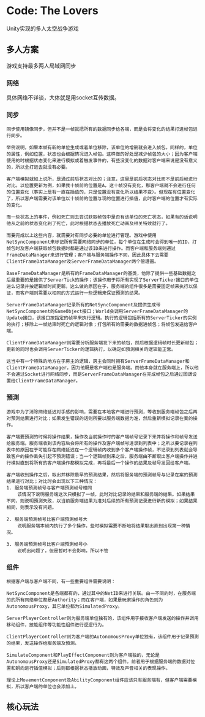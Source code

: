# Code: The Lovers

Unity实现的多人太空战争游戏

## 多人方案

游戏支持最多两人局域网同步

### 网络

具体网络不详谈，大体就是用socket互传数据。

### 同步

    同步使用镜像同步，但并不是一帧就把所有的数据同步给各端，而是会将变化的结果打进帧包进行同步。

    举例说明，如果本帧有新的单位生成或着单位移除，该单位的增删就会进入帧包。同样的，单位的属性，例如位置，状态也会根据情况进入帧包。这样做的好处是减少帧包的大小；因为客户端使用的时根据状态变化来进行模拟或着触发事件的，有些没变化的数据对客户端来说是没有意义的，所以全打进去就没有必要。

    客户端模拟就如上说所，是通过前后状态对比的；注意，这里是前后状态对比而不是前后帧进行对比。以位置更新为例，如果我十帧前的位置是A，这十帧没有变化，那客户端就不会进行任何的位置变化（事实上是有一直在插值的，只是位置没有变化所以结果不变）。但现在有位置变化了，所以客户端需要对该单位以十帧前的位置与现的位置进行插值，此时客户端的位置才有实际的变化。

    而一些状态上的事件，例如死亡则去尝试获取帧包中是否有该单位的死亡状态，如果有的话说明他从之前的状态变化到了死亡，此时根据状态去播放死亡动画及相关特效就行了。

    而要完成以上这些内容，就需要对有同步必要的单位进行管理。游戏中使用NetSyncComponent来标记所有需要网络同步的单位，每个单位在生成时会得到唯一的ID，打帧包时及客户端获取帧包数据时都是通过该ID来进行操作。而客户端和服务端则通过FrameDataManager来进行管理；客户端与服务端操作不同，因此具体下去需要ClientFrameDataManager及ServerFrameDataManager两个管理器。

    BaseFrameDataManager是所有的FrameDataManager的基类，他除了提供一些基础数据之后最重要的是接供了ServerTick的操作；该操作用于将所有实现了ServerTicker接口的单位进么记录并按逻辑帧时间更新。这么做的原因在于，服务端的组件很多是需要固定帧来执行以保证，而客户端则需要以相同的方式运行一些逻辑来保证預測的结果。

    ServerFrameDataManager记录所有的NetSyncComponent及提供生成带NetSyncComponent的GameObject接口；World会调用ServerFrameDataManager的Update接口，该接口按指定的帧率来执行逻辑。执行的逻辑包括所有的ServerTicker的实例的执行；移除上一帧结束时死亡的逻辑对像；打包所有的需要的数据进帧包；将帧包发送给客户端。

    ClientFrameDataManager则需要分析服务端发下来的帧包，然后根据逻辑帧时长更新帧包；更新的同时也会调用ServerTicker的逻辑执行，以确定如預測相关的逻辑能正常。

    这当中有一个特殊的地方在于房主的逻辑，房主会同时拥有ServerFrameDataManager和ClientFrameDataManager，因为他既是客户端也是服务端。而他本身就在服务端上，所以他不会通过Socket进行网络同步，而是ServerFrameDataManager在完成帧包之后通过回调设置给ClientFrameDataManager。


### 預測

    游戏中为了消除网络延迟对手感的影响，需要在本地客户端进行預測，等收到服务端帧包之后再对預測结果进行对比；如果发生错误的话则所要以服务端数据为准，然后重新模拟记录在案的操作。

    客户端要預測的时候将操作结果，操作及当前操作时的客户端帧号记录下来并将操作和帧号发送给服务端。服务端收到该内容后会将所有的操作及客户端帧号进录到列表中；之所以要记录在列表中的原因在于可能存在网络延迟在一个逻辑帧内收到多个客户端操作帧，不记录到列表就会导致客户的操作丢失引起不預測错误；当一个逻辑帧到来之后，服务端由不断取出客户端操作并进行模拟直到将所有的客户端操作都模拟完成，再将最后一个操作的结果及帧号发回给客户端。

    客户端收到操作之后，取出并移除最早的預測结果，然后将服务端的預測帧号与记录在案的預測结果进行对比；对比时会出现以下三种情况：
    1. 服务端預測帧号与客户端預測帧号相同
        该情况下说明服务端这次只模拟了一帧，此时对比记录的结果和服务端的结果。如果结果不同，则说明預測失败，以当前服务端结果为准对后续的所有預測记录进行新的模拟；如果结果相同，则表示没有问题。

    2. 服务端預測帧号比客户端預測帧号大
        说明服务端本帧内执行了多个操作，些时模拟需要不断地将结果取出直到出现第一种情况。

    3. 服务端預測帧号比客户端預測帧号小
        说明出问题了，但是暂时不会影响，所以不管

### 组件

    根据客户端与客户端不同，有一些重要组件需要说明：

    NetSyncComponent是各端都有的，通过其中的NetID来进行关联。由一不同的时，在服务端的的所有网络单位都是Authority；而在客户端，如果是玩家操作的角色则为AutonomousProxy，其它单位都为SimulatedProxy。

    ServerPlayerController则为服务端单位独有的，该组件用于接收客户端发送的操作并调用移动组件，技能组件等功能性组件进行逻逻行为。

    ClientPlayerController则为客户端的AutonomousProxy单位独有，该组件用于记录預測的结果，发送操作给服务端及預測。

    SimulateComponent和PlayEffectComponent则为客户端独的，无论是AutonomousProxy还是SimulatedProxy都有这两个组件。前者用于根据服务端的数据对位置和朝向进行插值模拟；后则都根据状态播放动画，特效及声音相关的表现操作。

    理论上MovementComponent及AbilityComponent组件应该只有服务端有，但客户端需要模拟，所以客户端的单位也会添加上。


## 核心玩法